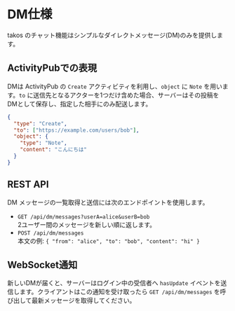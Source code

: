 # DM仕様

takos のチャット機能はシンプルなダイレクトメッセージ(DM)のみを提供します。

## ActivityPubでの表現

DMは ActivityPub の `Create` アクティビティを利用し、`object` に `Note`
を用います。`to`
に送信先となるアクターを1つだけ含めた場合、サーバーはその投稿をDMとして保存し、指定した相手にのみ配送します。

```json
{
  "type": "Create",
  "to": ["https://example.com/users/bob"],
  "object": {
    "type": "Note",
    "content": "こんにちは"
  }
}
```

## REST API

DM メッセージの一覧取得と送信には次のエンドポイントを使用します。

- `GET /api/dm/messages?userA=alice&userB=bob`\
  2ユーザー間のメッセージを新しい順に返します。
- `POST /api/dm/messages`\
  本文の例: `{ "from": "alice", "to": "bob", "content": "hi" }`

## WebSocket通知

新しいDMが届くと、サーバーはログイン中の受信者へ `hasUpdate`
イベントを送信します。クライアントはこの通知を受け取ったら
`GET /api/dm/messages` を呼び出して最新メッセージを取得してください。
